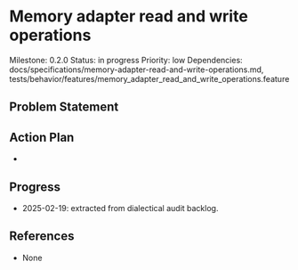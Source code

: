 # Memory adapter read and write operations
Milestone: 0.2.0
Status: in progress
Priority: low
Dependencies: docs/specifications/memory-adapter-read-and-write-operations.md, tests/behavior/features/memory_adapter_read_and_write_operations.feature

## Problem Statement
<description>


## Action Plan
- <tasks>

## Progress
- 2025-02-19: extracted from dialectical audit backlog.

## References
- None
